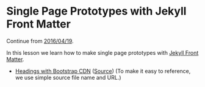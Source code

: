 # Single Page Prototypes with Jekyll Front Matter

Continue from [2016/04/19](../19).

In this lesson we learn how to make single page prototypes with [Jekyll Front Matter](https://jekyllrb.com/docs/frontmatter/).

- [Headings with Bootstrap CDN](https://bigdata-mindstorms.github.io/jekyll-playground/public/ontouchstart/2016/04/20/1.html) ([Source](1.html)) (To make it easy to reference, we use simple source file name and URL.)
